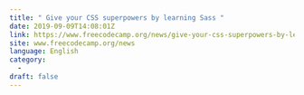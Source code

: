 ```yaml
---
title: " Give your CSS superpowers by learning Sass "
date: 2019-09-09T14:08:01Z
link: https://www.freecodecamp.org/news/give-your-css-superpowers-by-learning-sass/?utm_medium=RSS&utm_source=news.12bit.vn
site: www.freecodecamp.org/news
language: English
category:
  -   
draft: false
---
```

